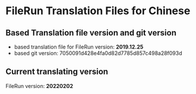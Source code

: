 # FileRun Translation Files for Chinese

## Based Translation file version and git version

- based translation file for FileRun version: **2019.12.25**
- based git version: 7050091d428e4fa0d82d7785d857c498a28f093d


## Current translating version
FileRun version: **20220202**

